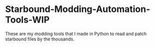 # Starbound-Modding-Automation-Tools-WIP
These are my modding tools that I made in Python to read and patch starbound files by the thousands.
